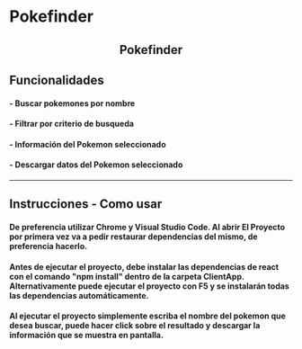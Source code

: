 # Pokefinder
<p align="center">
<h2 align="center">Pokefinder</h2>
</p>


## Funcionalidades
#### - Buscar pokemones por nombre
#### - Filtrar por criterio de busqueda
#### - Información del Pokemon seleccionado
#### - Descargar datos del Pokemon seleccionado

<hr />

## Instrucciones - Como usar
#### De preferencia utilizar Chrome y Visual Studio Code. Al abrir El Proyecto por primera vez va a pedir restaurar dependencias del mismo, de preferencia hacerlo. 
#### Antes de ejecutar el proyecto, debe instalar las dependencias de react con el comando "npm install" dentro de la carpeta ClientApp. Alternativamente puede ejecutar el proyecto con F5 y se instalarán todas las dependencias automáticamente.
#### Al ejecutar el proyecto simplemente escriba el nombre del pokemon que desea buscar, puede hacer click sobre el resultado y descargar la información que se muestra en pantalla.
